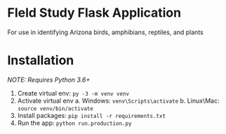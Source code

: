 # FIeld Study Flask Application
For use in identifying Arizona birds, amphibians, reptiles, and plants

# Installation
*NOTE: Requires Python 3.6+*  
1. Create virtual env: `py -3 -m venv venv`
2. Activate virtual env
    a. Windows: `venv\Scripts\activate`
    b. Linux\Mac: `source venv/bin/activate`
3. Install packages: `pip install -r requirements.txt`
4. Run the app: `python run.production.py`
